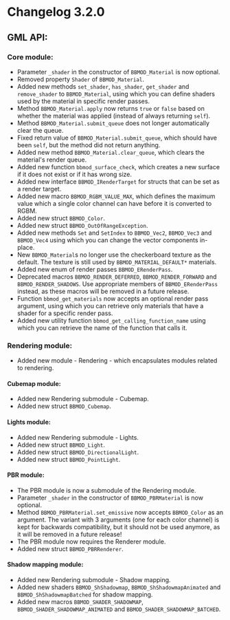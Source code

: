 # Changelog 3.2.0

## GML API:
### Core module:
* Parameter `_shader` in the constructor of `BBMOD_Material` is now optional.
* Removed property `Shader` of `BBMOD_Material`.
* Added new methods `set_shader`, `has_shader`, `get_shader` and `remove_shader` to `BBMOD_Material`, using which you can define shaders used by the material in specific render passes.
* Method `BBMOD_Material.apply` now returns `true` or `false` based on whether the material was applied (instead of always returning `self`).
* Method `BBMOD_Material.submit_queue` does not longer automatically clear the queue.
* Fixed return value of `BBMOD_Material.submit_queue`, which should have been `self`, but the method did not return anything.
* Added new method `BBMOD_Material.clear_queue`, which clears the material's render queue.
* Added new function `bbmod_surface_check`, which creates a new surface if it does not exist or if it has wrong size.
* Added new interface `BBMOD_IRenderTarget` for structs that can be set as a render target.
* Added new macro `BBMOD_RGBM_VALUE_MAX`, which defines the maximum value which a single color channel can have before it is converted to RGBM.
* Added new struct `BBMOD_Color`.
* Added new struct `BBMOD_OutOfRangeException`.
* Added new methods `Set` and `SetIndex` to `BBMOD_Vec2`, `BBMOD_Vec3` and `BBMOD_Vec4` using which you can change the vector components in-place.
* New `BBMOD_Material`s no longer use the checkerboard texture as the default. The texture is still used by `BBMOD_MATERIAL_DEFAULT*` materials.
* Added new enum of render passes `BBMOD_ERenderPass`.
* Deprecated macros `BBMOD_RENDER_DEFERRED`, `BBMOD_RENDER_FORWARD` and `BBMOD_RENDER_SHADOWS`. Use appropriate members of `BBMOD_ERenderPass` instead, as these macros will be removed in a future release.
* Function `bbmod_get_materials` now accepts an optional render pass argument, using which you can retrieve only materials that have a shader for a specific render pass.
* Added new utility function `bbmod_get_calling_function_name` using which you can retrieve the name of the function that calls it.

### Rendering module:
* Added new module - Rendering - which encapsulates modules related to rendering.

#### Cubemap module:
* Added new Rendering submodule - Cubemap.
* Added new struct `BBMOD_Cubemap`.

#### Lights module:
* Added new Rendering submodule - Lights.
* Added new struct `BBMOD_Light`.
* Added new struct `BBMOD_DirectionalLight`.
* Added new struct `BBMOD_PointLight`.

#### PBR module:
* The PBR module is now a submodule of the Rendering module.
* Parameter `_shader` in the constructor of `BBMOD_PBRMaterial` is now optional.
* Method `BBMOD_PBRMaterial.set_emissive` now accepts `BBMOD_Color` as an argument. The variant with 3 arguments (one for each color channel) is kept for backwards compatibility, but it should not be used anymore, as it will be removed in a future release!
* The PBR module now requires the Renderer module.
* Added new struct `BBMOD_PBRRenderer`.

#### Shadow mapping module:
* Added new Rendering submodule - Shadow mapping.
* Added new shaders `BBMOD_ShShadowmap`, `BBMOD_ShShadowmapAnimated` and `BBMOD_ShShadowmapBatched` for shadow mapping.
* Added new macros `BBMOD_SHADER_SHADOWMAP`, `BBMOD_SHADER_SHADOWMAP_ANIMATED` and `BBMOD_SHADER_SHADOWMAP_BATCHED`.
